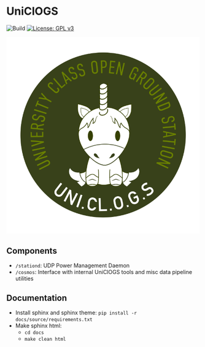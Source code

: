 # UniClOGS
![Build](https://github.com/oresat/uniclogs-software/workflows/Mission%20Server/badge.svg)
[![License: GPL v3](https://img.shields.io/badge/License-GPLv3-blue.svg)](https://www.gnu.org/licenses/gpl-3.0)

![alt text](https://github.com/oresat/uniclogs/raw/master/uniclogs.png "UniClOGS")

## Components
* `/stationd`: UDP Power Management Daemon
* `/cosmos`: Interface with internal UniClOGS tools and misc data pipeline utilities

## Documentation
- Install sphinx and sphinx theme: `pip install -r docs/source/requirements.txt`
- Make sphinx html:
    - `cd docs`
    - `make clean html`
